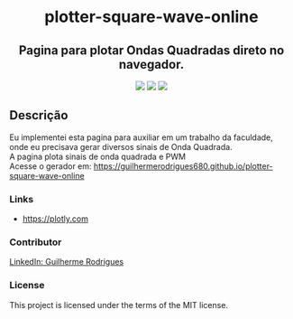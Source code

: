<h1 align="center">
  <!-- <br>
  <a><img src="https://github.com/guilhermerodrigues680/wav2c-online/blob/9c30e788f57f10e96f2f73171f6b590248960c86/docs/images/Wav-Icon.svg" alt="Wav Icon" height="208" width="208"></a>
  <a><img src="https://github.com/guilhermerodrigues680/wav2c-online/blob/master/docs/images/Bootstrap-Logo.svg" alt="Bootstrap Logo" height="208" width="208"></a>
  <a><img src="https://github.com/guilhermerodrigues680/wav2c-online/blob/master/docs/images/JQuery-Logo.svg" alt="JQuery Logo" height="208" width="208"></a> -->
  <br>
  plotter-square-wave-online
  <br>
</h1>

<h2 align="center">Pagina para plotar Ondas Quadradas direto no navegador.</h2>

<p align="center">
    <a alt="HTML 5"><img src="https://img.shields.io/badge/HTML-5-orange.svg" /></a>
    <!-- <a alt="Bootstrap v4.4.1"><img src="https://img.shields.io/badge/Bootstrap-v4.4.1-brightgreen.svg" /></a> -->
    <!-- <a alt="JQuery v3.4.1"><img src="https://img.shields.io/badge/JQuery-v3.4.1-yellowgreen.svg" /></a> -->
    <a alt="Plotly.js v1.54.1"><img src="https://img.shields.io/badge/Plotly.js-v1.54.1-orange.svg" /></a>
    <a alt="License MIT"><img src="https://img.shields.io/badge/license-MIT-blue.svg" /></a>
</p>

## Descrição
Eu implementei esta pagina para auxiliar em um trabalho da faculdade, onde eu precisava gerar diversos sinais de Onda Quadrada.  
A pagina plota sinais de onda quadrada e PWM  
Acesse o gerador em: https://guilhermerodrigues680.github.io/plotter-square-wave-online

### Links
- https://plotly.com

### Contributor ###
[LinkedIn: Guilherme Rodrigues](https://www.linkedin.com/in/guilherme-r-54380b106/)

### License ###
This project is licensed under the terms of the MIT license.
